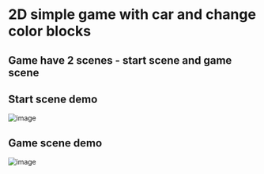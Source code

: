 # 2D simple game with car and change color blocks

## Game have 2 scenes - start scene and game scene

## Start scene demo
![image](https://github.com/VonragLirik/2d_car/assets/57805489/4d4a0ddd-b6ee-45c2-bd83-edf1ed3d6ca9)


## Game scene demo

![image](https://github.com/VonragLirik/2d_car/assets/57805489/751812d9-370e-4aca-b9ba-66b3cf018d4a)
